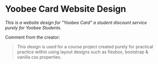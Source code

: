 # Yoobee Card Website Design
_This is a website design for "Yoobee Card" a student discount service purely for Yoobee Students._

Comment from the creator:
> This design is used for a course project created purely for practical practice 
> within using layout designs such as flexbox, bootstrap & vanilla css properties.
